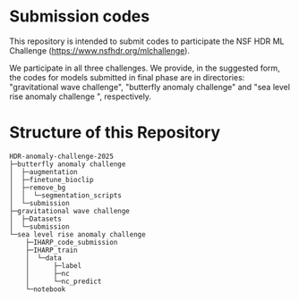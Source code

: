 # Submission codes

This repository is intended to submit codes to participate the NSF HDR ML Challenge (https://www.nsfhdr.org/mlchallenge).

We participate in all three challenges.
We provide, in the suggested form, the codes for models submitted in final phase are in directories: "gravitational wave challenge", "butterfly anomaly challenge" and "sea level rise anomaly challenge
", respectively.

# Structure of this Repository

```
HDR-anomaly-challenge-2025
├─butterfly anomaly challenge
│  ├─augmentation
│  ├─finetune_bioclip
│  ├─remove_bg
│  │  └─segmentation_scripts
│  └─submission
├─gravitational wave challenge
│  ├─Datasets
│  └─submission
└─sea level rise anomaly challenge
    ├─IHARP_code_submission
    ├─IHARP_train
    │  └─data
    │      ├─label
    │      ├─nc
    │      └─nc_predict
    └─notebook
```